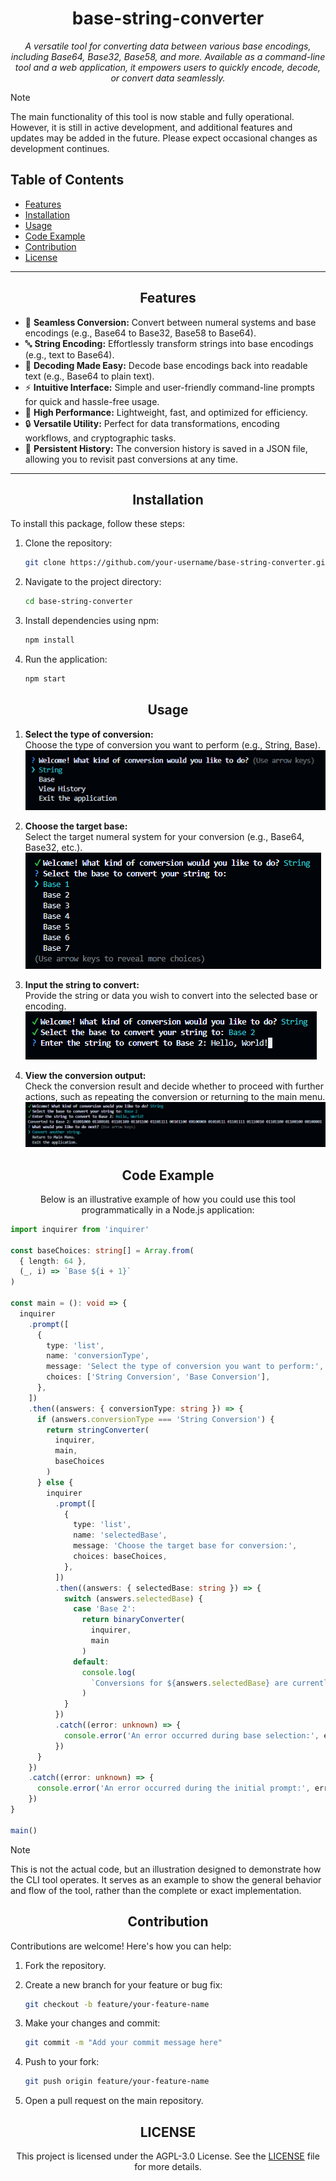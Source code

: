 <h1 align="center">base-string-converter</h1>

<p align="center"><i>A versatile tool for converting data between various base encodings, including Base64, Base32, Base58, and more. Available as a command-line tool and a web application, it empowers users to quickly encode, decode, or convert data seamlessly.</i></p>

> [!Note]
> The main functionality of this tool is now stable and fully operational. However, it is still in active development, and additional features and updates may be added in the future. Please expect occasional changes as development continues.

<h2>Table of Contents</h2>
<ul>
  <li><a href="#features">Features</a></li>
  <li><a href="#installation">Installation</a></li>
  <li><a href="#usage">Usage</a></li>
  <li><a href="#code-example">Code Example</a></li>
  <li><a href="#contribution">Contribution</a></li>
  <li><a href="#license">License</a></li>
</ul>

---

<h2 align="center" id="features">Features</h2>

<ul>
    <li>🔄 <strong>Seamless Conversion:</strong> Convert between numeral systems and base encodings (e.g., Base64 to Base32, Base58 to Base64).</li>
    <li>🔤 <strong>String Encoding:</strong> Effortlessly transform strings into base encodings (e.g., text to Base64).</li>
    <li>🧩 <strong>Decoding Made Easy:</strong> Decode base encodings back into readable text (e.g., Base64 to plain text).</li>
    <li>⚡ <strong>Intuitive Interface:</strong> Simple and user-friendly command-line prompts for quick and hassle-free usage.</li>
    <li>🚀 <strong>High Performance:</strong> Lightweight, fast, and optimized for efficiency.</li>
    <li>🔒 <strong>Versatile Utility:</strong> Perfect for data transformations, encoding workflows, and cryptographic tasks.</li>
    <li>💾 <strong>Persistent History:</strong> The conversion history is saved in a JSON file, allowing you to revisit past conversions at any time.</li>
</ul>

---

<h2 align="center" id="installation">Installation</h2>

<p align="left">To install this package, follow these steps:</p>

1. Clone the repository:

   ```bash
   git clone https://github.com/your-username/base-string-converter.git
   ```

2. Navigate to the project directory:

   ```bash
   cd base-string-converter
   ```

3. Install dependencies using npm:

   ```bash
   npm install
   ```

4. Run the application:
   ```bash
   npm start
   ```

<h2 align="center" id="usage">Usage</h2>

1. <strong>Select the type of conversion:</strong>
  <br>Choose the type of conversion you want to perform (e.g., String, Base).
   <br><img src="assets/images/image1.png" alt="image1">

2. <strong>Choose the target base:</strong>
  <br>Select the target numeral system for your conversion (e.g., Base64, Base32, etc.).
   <br><img src="assets/images/image2.png" alt="image2">

3. <strong>Input the string to convert:</strong>
  <br>Provide the string or data you wish to convert into the selected base or encoding.
   <br><img src="assets/images/image3.png" alt="image3">

4. <strong>View the conversion output:</strong>
  <br>Check the conversion result and decide whether to proceed with further actions, such as repeating the conversion or returning to the main menu.
   <br><img src="assets/images/image4.png" alt="image4">

<h2 align="center" id="code-example">Code Example</h2>

<p align="center">Below is an illustrative example of how you could use this tool programmatically in a Node.js application:</p>

```typescript
import inquirer from 'inquirer'

const baseChoices: string[] = Array.from(
  { length: 64 },
  (_, i) => `Base ${i + 1}`
)

const main = (): void => {
  inquirer
    .prompt([
      {
        type: 'list',
        name: 'conversionType',
        message: 'Select the type of conversion you want to perform:',
        choices: ['String Conversion', 'Base Conversion'],
      },
    ])
    .then((answers: { conversionType: string }) => {
      if (answers.conversionType === 'String Conversion') {
        return stringConverter(
          inquirer,
          main,
          baseChoices
        )
      } else {
        inquirer
          .prompt([
            {
              type: 'list',
              name: 'selectedBase',
              message: 'Choose the target base for conversion:',
              choices: baseChoices,
            },
          ])
          .then((answers: { selectedBase: string }) => {
            switch (answers.selectedBase) {
              case 'Base 2':
                return binaryConverter(
                  inquirer,
                  main
                )
              default:
                console.log(
                  `Conversions for ${answers.selectedBase} are currently not supported.`
                )
            }
          })
          .catch((error: unknown) => {
            console.error('An error occurred during base selection:', error)
          })
      }
    })
    .catch((error: unknown) => {
      console.error('An error occurred during the initial prompt:', error)
    })
}

main()
```

> [!NOTE]
> This is not the actual code, but an illustration designed to demonstrate how the CLI tool operates. It serves as an example to show the general behavior and flow of the tool, rather than the complete or exact implementation.

<h2 align="center" id="contribution">Contribution</h2>

<p align="left">Contributions are welcome! Here's how you can help:</p>

1. Fork the repository.

2. Create a new branch for your feature or bug fix:

   ```bash
   git checkout -b feature/your-feature-name
   ```

3. Make your changes and commit:

   ```bash
   git commit -m "Add your commit message here"
   ```

4. Push to your fork:

   ```bash
   git push origin feature/your-feature-name
   ```

5. Open a pull request on the main repository.

<h2 align="center" id="license">LICENSE</h3>
<p align="center">This project is licensed under the AGPL-3.0 License. See the <a href="LICENSE">LICENSE</a> file for more details.</p>
